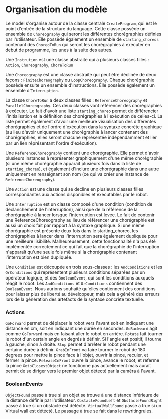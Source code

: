 # Organisation du modèle

Le model s'organise autour de la classe centrale `CreateProgram`, qui est le point d'entrée de la structure du language.
Cette classe possède un ensemble de `Choreography` qui seront les différentes chorégraphies définies par l'utilisateur. Elle possède également un ensemble de `starting_choreos` contenant des `ChoreoToRun` qui seront les chorégraphies à executer en debut de programme, les unes à la suite des autres.

Une `Instrution` est une classe abstraite qui a plusieurs classes filles : `Action`, `Choreography`, `ChoreToRun`

Une `Choreography` est une classe abstraite qui peut être déclinée de deux façons : `FiniteChoreography` ou `LoopChoreography`. Chaque chorégraphie possède ensuite un ensemble d'instructions. Elle possède également un ensemble d'`Interruption`.

La classe `ChoreToRun` a deux classes filles : `ReferenceChoreography` et `ParallelChoreography`. Ces deux classes vont référencer des chorégraphies à exécuter.
Le fait d'avoir une liste `starting_choreo` permet de différencier l'initialisation et la définition des chorégraphies à l'exécution de celles-ci. La liste permet également d'avoir une meilleure visualisation des différentes chorégraphies et de l'ordre d'exécution dans la syntaxe concrète graphique (au lieu d'avoir uniquement une chorégraphie à lancer contenant des chorégraphies, elles seront chacune représentée indépendamment et lier par un lien réprésentant l'ordre d'exécution).

Une `ReferenceChoreography` contient une chorégraphie. Elle permet d'avoir plusieurs instances à représenter graphiquement d'une même chorégraphie (si une même chorégraphie apparaît plusieurs fois dans la liste de `starting_choreo`), et également d'inclure une chorégraphie dans une autre uniquement en renseignant son nom (ce qui va créer une instance de `ReferenceChoreography`).

Une `Action` est une classe qui se decline en plusieurs classes filles correspondantes aux actions disponibles et executables par le robot. 

Une `Interruption` est un classe composé d'une condition (condition de declanchement de l'interruption), ainsi que de la référence de la chorégraphie à lancer lorsque l'interruption est levée. Le fait de contenir une ReferenceChoreography au lieu de référencer une chorégraphie est aussi un choix fait par rapport à la syntaxe graphique. Si une même chorégraphie est présente deux fois dans le starting_choreo, les chorégraphies à lancer dans l'interruption sera également dupliquée pour une meilleure lisibilité. Malheureusement, cette fonctionnalité n'a pas été implémentée correctement ce qui fait que la chorégraphie de l'interruption n'apparaît qu'une seule fois même si la chorégraphie contenant l'interruption est bien dupliquée.

Une `Condition` est découpée en trois sous-classes : les `AndConditions` et les `OrConditions` qui représentent plusieurs conditions séparées par un opérateur logique, et des `BooleanEvent`, qui sont les conditions auxquels réagit le robot. Les `AndConditions` et `OrConditions` contiennent des `BooleanEvent`. Nous aurions souhaité qu'elles contiennent des conditions pour laisser plus de liberté au développeur, mais cela a généré des erreurs lors de la génération des artefacts de la syntaxe concrète textuelle.

### Actions

`GoForward` permet de déplacer le robot vers l'avant soit en indiquant une distance en cm, soit en indiquant une durée en secondes.
`GoBackward` agit comme `GoForward` mais en faisant aller le robot en arrière.
`Rotate` fait tourner le robot d'un certain angle en degrés à définir. Si l'angle est positif, il tourne à gauche, sinon à droite.
`Stop` permet d'arrêter le robot pendant une certaine durée à définir.
`GrabInFront` va faire tourner le robot de 180 degrees pour mettre la pince face à l'objet, ouvrir la pince, reculer, et fermer la pince.
`ReleaseInFront` ouvre la pince, avance le robot, et referme la pince
`GotoClosestObject` ne fonctionne pas actuellement mais aurait permit de se diriger vers le premier objet détecté par la caméra à l'avant.

### BooleanEvents

`ObjectFound` passe à true si un objet se trouve à une distance inférieure de la distance définie par l'utilisateur.
`ObstacleFoundLeft` et `ObstacleFoundRight` passe à true si un obstacle est détécté.
`VirtualWallFound` passe a true si un Virtual wall est détécté.
Le passage à true se fait dans le rewritingrules.
